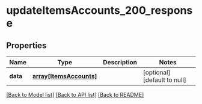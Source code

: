 # updateItemsAccounts_200_response

## Properties
Name | Type | Description | Notes
------------ | ------------- | ------------- | -------------
**data** | [**array[ItemsAccounts]**](ItemsAccounts.md) |  | [optional] [default to null]

[[Back to Model list]](../README.md#documentation-for-models) [[Back to API list]](../README.md#documentation-for-api-endpoints) [[Back to README]](../README.md)


